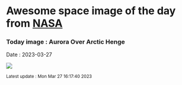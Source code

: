 
# Awesome space image of the day from [NASA](https://api.nasa.gov/)

### Today image : Aurora Over Arctic Henge
Date : 2023-03-27

![](https://apod.nasa.gov/apod/image/2303/ArcticHenge_Letelier_960.jpg)

<small>Latest update : Mon Mar 27 16:17:40 2023</small>
        